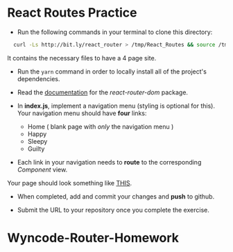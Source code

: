 # React Routes Practice

- Run the following commands in your terminal to clone this directory:
```bash
  curl -Ls http://bit.ly/react_router > /tmp/React_Routes && source /tmp/React_Routes
```
  It contains the necessary files to have a 4 page site.

- Run the `yarn` command in order to locally install all of the project's dependencies.

-  Read the  [documentation](https://reacttraining.com/react-router/web/example/basic) for the _react-router-dom_ package.

- In **index.js**, implement a navigation menu (styling is optional for this). Your navigation menu should have **four** links:
    - Home ( blank page with _only_ the navigation menu )
    - Happy
    - Sleepy
    - Guilty

- Each link in your navigation needs to **route** to the corresponding _Component_ view.

Your page should look something like [THIS](http://nervous-montalcini-7be7c0.netlify.com/).

- When completed, add and commit your changes and **push** to github.

- Submit the URL to your repository once you complete the exercise.
# Wyncode-Router-Homework
